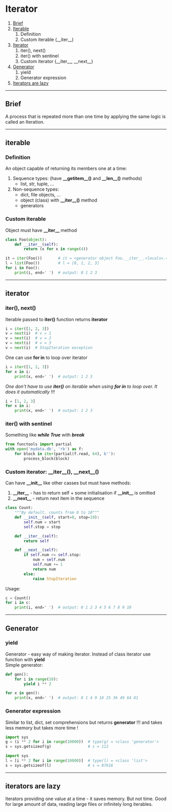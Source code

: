 # Iterator

1. [Brief]()
2. [Iterable](#iterable)
   1. Definition
   2. Custom iterable (\_\_iter\_\_)
3. [Iterator](#iterator)  
   1. iter(), next()
   2. iter() with sentinel
   3. Custom iterator (\_\_iter\_\_, \_\_next\_\_)
4. [Generator](#generator)  
   1. yield
   2. Generator expression  
5. [Iterators are lazy]()  

---

## Brief
A process that is repeated more than one time by applying the same logic is called an Iteration.  

---

## iterable  
### Definition
An object capable of returning its members one at a time:
1. Sequence types:  (have **\_\_getitem\_\_()** and **\_\_len\_\_()** methods)
   + list, str, tuple, ...  
2. Non-sequence types:
   + dict, file objects, ...
   + object (class) with **\_\_iter\_\_()**   method 
   + generators
### Custom iterable
Object must have **\_\_iter\_\_** method
```python
class Foo(object):
    def __iter__(self):
        return (x for x in range(4))

it = iter(Foo())       # it = <generator object Foo.__iter__.<locals>.<genexpr> at 0x...>
l = list(Foo())        # l = [0, 1, 2, 3]
for i in Foo():
    print(i, end=' ')  # output: 0 1 2 3
```

---

## iterator 
### iter(), next()
Iterable passed to **iter()** function returns **iterator** 
```python
i = iter([1, 2, 3])
v = next(i)  # v = 1
v = next(i)  # v = 2
v = next(i)  # v = 3
v = next(i)  # StopIteration exception
```
One can use **for in** to loop over iterator
```python
i = iter([1, 2, 3])
for x in i:
    print(x, end=' ')  # output: 1 2 3 
```
*One don't have to use **iter()** on iterable when using **for in** to loop over. It does it automatically !!!*  
```python
i = [1, 2, 3]
for x in i:
    print(x, end=' ')  # output: 1 2 3 
```
### iter() with sentinel
Something like ***while True*** with ***break***
```python
from functools import partial
with open('mydata.db', 'rb') as f:
    for block in iter(partial(f.read, 64), b''):
        process_block(block)
```
### Custom iterator: \_\_iter\_\_(), \_\_next\_\_()
Can have **\_\_init\_\_** like other casses but must have methods:
1. **\_\_iter\_\_** - has to return self + some initialisation if **\_\_init\_\_** is omitted
2. **\_\_next\_\_** - return next item in the sequence
```python
class Count:
    """By default, counts from 0 to 10"""
    def __init__(self, start=0, stop=10):
        self.num = start
        self.stop = stop

    def __iter__(self):
        return self

    def __next__(self):
        if self.num <= self.stop:
            num = self.num
            self.num += 1
            return num
        else:
            raise StopIteration
```
Usage:
```python
c = Count()
for i in c:
    print(i, end=' ')  # output: 0 1 2 3 4 5 6 7 8 9 10
```

---

## Generator
### yield 
Generator - easy way of making iterator. Instead of class iterator use function with **yield**   
Simple generator:  
```python
def gen():
    for i in range(10):
        yield i ** 2

for x in gen():
    print(x, end=' ')  # output: 0 1 4 9 16 25 36 49 64 81
```
### Generator expression
Similar to list, dict, set comprehensions but returns **generator** !!! and takes less memory but takes more time !
```python
import sys
g = (i ** 2 for i in range(10000))  # type(g) = <class 'generator'>
s = sys.getsizeof(g)                # s = 112
```
```python
import sys
l = [i ** 2 for i in range(10000)]  # type(l) = <class 'list'>
s = sys.getsizeof(l)                # s = 87616
```

---

## iterators are lazy  
Iterators providing one value at a time - it saves memory. But not time.
Good for large amount of data, reading large files or infinitely long iterables.  

